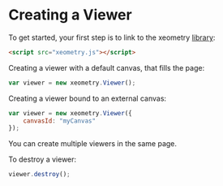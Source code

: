 # Creating a Viewer

To get started, your first step is to link to the xeometry [library](http://xeolabs.com/xeometry/build/xeometry.min.js):

```html
<script src="xeometry.js"></script>
```

Creating a viewer with a default canvas, that fills the page:

```javascript
var viewer = new xeometry.Viewer();
```

Creating a viewer bound to an external canvas:

```javascript
var viewer = new xeometry.Viewer({
    canvasId: "myCanvas"
});
```

You can create multiple viewers in the same page.

To destroy a viewer:

```javascript
viewer.destroy();
```



